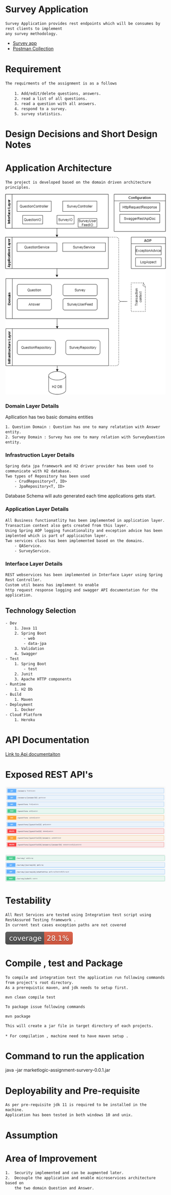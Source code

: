 # Survey Application
	Survey Application provides rest endpoints which will be consumes by rest clients to implement 
	any survey methodology. 
	
- [Survey app](https://market-logic-assignment-survey.herokuapp.com/swagger-ui.html)
- [Postman Collection](https://raw.githubusercontent.com/kaustuvmaji/market-logic-assignment/main/src/test/postman/MarketLogicSurveyApp.postman_collection.json)
 	
# Requirement

	The requirments of the assignment is as a follows

		1. Add/edit/delete questions, answers.
		2. read a list of all questions.
		3. read a question with all answers.
		4. respond to a survey.
		5. survey statistics.
		
# Design Decisions and Short Design Notes

# Application Architecture 

	The project is developed based on the domain driven architecture principles. 

![Application Layer Model](https://raw.githubusercontent.com/kaustuvmaji/market-logic-assignment/main/images/Application.png)

### Domain Layer Details 

Apllication has two basic domains entities

	1. Question Domain : Question has one to many relatation with Answer entity. 
	2. Survey Domain : Survey has one to many relation with SurveyQuestion entity.

### Infrastruction Layer Details 

	Spring data jpa framework and H2 driver provider has been used to communicate with H2 database. 
	Two types of Repository has been used
		- CrudRepository<T, ID>
		- JpaRepository<T, ID>

Database Schema will auto generated each time applications gets start. 

### Application Layer Details 

	All Business functionatlity has been implemented in application layer. 
	Transaction context also gets created from this layer. 
	Using Spring AOP logging funcationality and exception advice has been 
	implented which is part of applicaiton layer. 
	Two services class has been implemented based on the domains. 
		- QAService.
		- SurveyService. 

### Interface Layer Details 

	REST webservices has been implemented in Interface Layer using Spring Rest Controller. 
	Custom util beans has implement to enable 
	http request response logging and swagger API documentation for the application. 

## Technology Selection
	- Dev
		1. Java 11
		2. Spring Boot
			- web
			- data-jpa
		3. Validation
		4. Swagger
	- Test
		1. Spring Boot
			- test
		2. Junit
		3. Apache HTTP components
	- Runtime 
		1. H2 Db
	- Build 
		1. Maven
	- Deployment	
		1. Docker
	- Cloud Platform
		1. Heroku

# API Documentation

[Link to Api documentaiton](https://market-logic-assignment-survey.herokuapp.com/v2/api-docs)

# Exposed REST API's

![QuestionAnswerServices](https://raw.githubusercontent.com/kaustuvmaji/market-logic-assignment/main/images/QuestionAnswerServices.png)

![SurveyServices](https://raw.githubusercontent.com/kaustuvmaji/market-logic-assignment/main/images//SurveyServices.png)

# Testability 
	All Rest Services are tested using Integration test script using RestAssured Testing framework . 
	In current test cases exception paths are not covered
![Coverage](.github/badges/jacoco.svg) 
# Compile , test and Package 

	To compile and integration test the application run following commands from project's root directory. 
	As a prerequistic maven, and jdk needs to setup first.

```
mvn clean compile test
```                        
	To package issue following commands
```
mvn package
```                           
	This will create a jar file in target directory of each projects.

	* For compilation , machine need to have maven setup .                            

# Command to run the application

java -jar marketlogic-assignment-survery-0.0.1.jar	

# Deployability and Pre-requisite 

	As per pre-requisite jdk 11 is required to be installed in the machine. 
	Application has been tested in both windows 10 and unix.	

# Assumption

# Area of Improvement
	1.  Security implemented and can be augmented later. 
	2.  Decouple the application and enable microservices architecture based on
	    the two domain Question and Answer.

